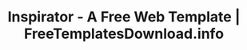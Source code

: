 ---
layout: template-preview
categories: template

template-name: "INSPIRATOR"
template-name-lowercase-no-spaces: "inspirator"
title: "Inspirator - A Free Web Template | FreeTemplatesDownload.info"
permalink: /template/inspirator.html

template-large-img: "http://freetemplatesdownload.info/images/promobillboards/inspirator.jpg"
template-small-img: "http://freetemplatesdownload.info/images/homepage/inspirator.jpg"

show-on-homepage: "yes"
---